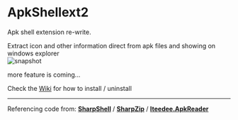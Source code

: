 # ApkShellext2

Apk shell extension re-write.

Extract icon and other information direct from apk files and showing on windows explorer  
![snapshot](http://kkguo.github.io/apkshellext/images/capture.png)

more feature is coming...

Check the [Wiki](https://github.com/kkguo/apkshellext/wiki/How-to-install-and-uninstall) for how to install / uninstall

----------------------------------------------------------------------------

Referencing code from:
__[SharpShell](https://github.com/dwmkerr/sharpshell)__ / __[SharpZip](https://github.com/icsharpcode/SharpZipLib)__ /  __[Iteedee.ApkReader](https://github.com/hylander0/Iteedee.ApkReader)__

